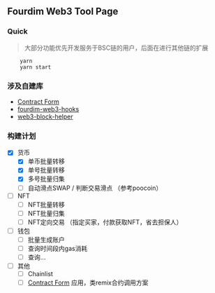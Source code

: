 ## Fourdim Web3 Tool Page

### Quick
> 大部分功能优先开发服务于BSC链的用户，后面在进行其他链的扩展

```
    yarn
    yarn start
```

### 涉及自建库

- [Contract Form](https://github.com/chongqiangchen/contract-form)
- [fourdim-web3-hooks](https://github.com/chongqiangchen/fourdim-web3-hooks)
- [web3-block-helper](https://github.com/chongqiangchen/web3-block-helper)

### 构建计划

- [x] 货币
    - [x] 单币批量转移
    - [x] 单号批量转移
    - [x] 多号批量归集
    - [ ] 自动滑点SWAP / 判断交易滑点 （参考poocoin）
- [ ] NFT
    - [ ] NFT批量转移
    - [ ] NFT批量归集
    - [ ] NFT定向交易 （指定买家，付款获取NFT，省去担保人）
- [ ] 钱包
    - [ ] 批量生成账户
    - [ ] 查询时间段内gas消耗
    - [ ] 查询...
- [ ] 其他
    - [ ] Chainlist
    - [ ] [Contract Form](https://github.com/chongqiangchen/contract-form) 应用，类remix合约调用方案